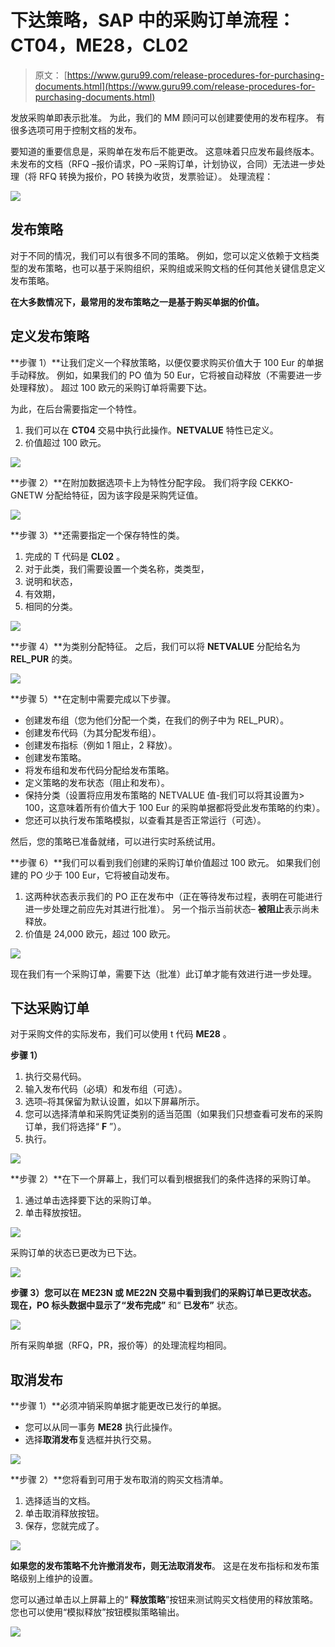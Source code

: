 # 下达策略，SAP 中的采购订单流程：CT04，ME28，CL02

> 原文： [https://www.guru99.com/release-procedures-for-purchasing-documents.html](https://www.guru99.com/release-procedures-for-purchasing-documents.html)

发放采购单即表示批准。 为此，我们的 MM 顾问可以创建要使用的发布程序。 有很多选项可用于控制文档的发布。

要知道的重要信息是，采购单在发布后不能更改。 这意味着只应发布最终版本。 未发布的文档（RFQ –报价请求，PO –采购订单，计划协议，合同）无法进一步处理（将 RFQ 转换为报价，PO 转换为收货，发票验证）。 处理流程：

![](img/409063787a4461a68cd23061bb829b37.png)

## 发布策略

对于不同的情况，我们可以有很多不同的策略。 例如，您可以定义依赖于文档类型的发布策略，也可以基于采购组织，采购组或采购文档的任何其他关键信息定义发布策略。

**在大多​​数情况下，最常用的发布策略之一是基于购买单据的价值。**

## 定义发布策略

**步骤 1）**让我们定义一个释放策略，以便仅要求购买价值大于 100 Eur 的单据手动释放。 例如，如果我们的 PO 值为 50 Eur，它将被自动释放（不需要进一步处理释放）。 超过 100 欧元的采购订单将需要下达。

为此，在后台需要指定一个特性。

1.  我们可以在 **CT04** 交易中执行此操作。**NETVALUE** 特性已定义。
2.  价值超过 100 欧元。

![](img/b79867c2f17361604faf6a8ec43d7485.png)

**步骤 2）**在附加数据选项卡上为特性分配字段。 我们将字段 CEKKO-GNETW 分配给特征，因为该字段是采购凭证值。

![](img/21aa2b9cf67750ba8a9f82c32600a908.png)

**步骤 3）**还需要指定一个保存特性的类。

1.  完成的 T 代码是 **CL02** 。
2.  对于此类，我们需要设置一个类名称，类类型，
3.  说明和状态，
4.  有效期，
5.  相同的分类。

![](img/34ce85e509c1ae9b9af866c42e81700d.png)

**步骤 4）**为类别分配特征。 之后，我们可以将 **NETVALUE** 分配给名为 **REL_PUR** 的类。

![](img/b20895f62e5bcecb4aad7f2afe940aaa.png)

**步骤 5）**在定制中需要完成以下步骤。

*   创建发布组（您为他们分配一个类，在我们的例子中为 REL_PUR）。
*   创建发布代码（为其分配发布组）。
*   创建发布指标（例如 1 阻止，2 释放）。
*   创建发布策略。
*   将发布组和发布代码分配给发布策略。
*   定义策略的发布状态（阻止和发布）。
*   保持分类（设置将应用发布策略的 NETVALUE 值-我们可以将其设置为> 100，这意味着所有价值大于 100 Eur 的采购单据都将受此发布策略的约束）。
*   您还可以执行发布策略模拟，以查看其是否正常运行（可选）。

然后，您的策略已准备就绪，可以进行实时系统试用。

**步骤 6）**我们可以看到我们创建的采购订单价值超过 100 欧元。 如果我们创建的 PO 少于 100 Eur，它将被自动发布。

1.  这两种状态表示我们的 PO 正在发布中（正在等待发布过程，表明在可能进行进一步处理之前应先对其进行批准）。 另一个指示当前状态– **被阻止**表示尚未释放。
2.  价值是 24,000 欧元，超过 100 欧元。

![](img/f0d37c7b63c3568d483f1e567c974473.png)

现在我们有一个采购订单，需要下达（批准）此订单才能有效进行进一步处理。

## 下达采购订单

对于采购文件的实际发布，我们可以使用 t 代码 **ME28** 。

**步骤 1）**

1.  执行交易代码。
2.  输入发布代码（必填）和发布组（可选）。
3.  选项–将其保留为默认设置，如以下屏幕所示。
4.  您可以选择清单和采购凭证类别的适当范围（如果我们只想查看可发布的采购订单，我们将选择“ **F** ”）。
5.  执行。

![](img/6b5a1e65050eb91fe681229183bb1539.png)

**步骤 2）**在下一个屏幕上，我们可以看到根据我们的条件选择的采购订单。

1.  通过单击选择要下达的采购订单。
2.  单击释放按钮。

![](img/a7fd3876ee1b8a3bfa365d5b788e24aa.png)

采购订单的状态已更改为已下达。

![](img/ee59b9868411359cac5b86b139a240b7.png)

**步骤 3）**您可以在 ME23N 或 ME22N 交易中看到我们的采购订单已更改状态。 现在，PO 标头数据中显示了**“发布完成”** 和“ **已发布”** 状态。

![](img/2fd3510d21b89ef04708a4add5be7868.png)

所有采购单据（RFQ，PR，报价等）的处理流程均相同。

## 取消发布

**步骤 1）**必须冲销采购单据才能更改已发行的单据。

*   您可以从同一事务 **ME28** 执行此操作。
*   选择**取消发布**复选框并执行交易。

![](img/70f0c424539faf05d43bb85f6ea04bc0.png)

**步骤 2）**您将看到可用于发布取消的购买文档清单。

1.  选择适当的文档。
2.  单击取消释放按钮。
3.  保存，您就完成了。

![](img/c64cfe9ba53687d784dad4f702d7cc2b.png)

**如果您的发布策略不允许撤消发布，则无法取消发布**。 这是在发布指标和发布策略级别上维护的设置。

您可以通过单击以上屏幕上的“ **释放策略**”按钮来测试购买文档使用的释放策略。 您也可以使用“模拟释放”按钮模拟策略输出。

![](img/6b0abda0c63072bfecf740220a5c9d69.png)